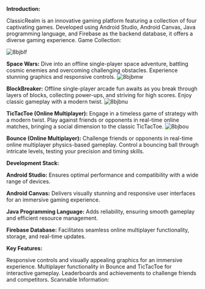 **Introduction:**

ClassicRealm is an innovative gaming platform featuring a collection of four captivating games. Developed using Android Studio, Android Canvas, Java programming language, and Firebase as the backend database, it offers a diverse gaming experience.
Game Collection:

![8bjblf](https://github.com/SandeepSingh253/Android-Game/assets/109956523/ddcfa2ff-3981-4d15-8d22-69153aec8023)



**Space Wars:** 
Dive into an offline single-player space adventure, battling cosmic enemies and overcoming challenging obstacles. Experience stunning graphics and responsive controls.
![8bjbmw](https://github.com/SandeepSingh253/Android-Game/assets/109956523/a481f7da-53e0-421b-b7a6-f8ff7d435562)


**BlockBreaker:**
Offline single-player arcade fun awaits as you break through layers of blocks, collecting power-ups, and striving for high scores. Enjoy classic gameplay with a modern twist.
![8bjbnu](https://github.com/SandeepSingh253/Android-Game/assets/109956523/e1bd6c0b-579c-4de8-b19d-632adcc210df)


**TicTacToe (Online Multiplayer):**
Engage in a timeless game of strategy with a modern twist. Play against friends or opponents in real-time online matches, bringing a social dimension to the classic TicTacToe.
![8bjbou](https://github.com/SandeepSingh253/Android-Game/assets/109956523/e15ce0bd-ba17-4444-91f3-dc4d9c0f9c56)


**Bounce (Online Multiplayer):**
Challenge friends or opponents in real-time online multiplayer physics-based gameplay. Control a bouncing ball through intricate levels, testing your precision and timing skills.



**Development Stack:**

**Android Studio:** Ensures optimal performance and compatibility with a wide range of devices.

**Android Canvas:** Delivers visually stunning and responsive user interfaces for an immersive gaming experience.

**Java Programming Language:** Adds reliability, ensuring smooth gameplay and efficient resource management.

**Firebase Database:** Facilitates seamless online multiplayer functionality, storage, and real-time updates.

**Key Features:**

Responsive controls and visually appealing graphics for an immersive experience.
Multiplayer functionality in Bounce and TicTacToe for interactive gameplay.
Leaderboards and achievements to challenge friends and competitors.
Scannable Information:

